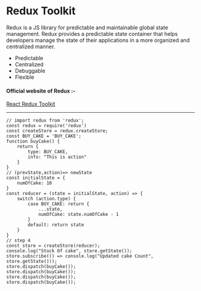 # Redux Toolkit
Redux is a JS library for predictable and maintainable global state management. Redux provides a predictable state container that helps developers manage the state of their applications in a more organized and centralized manner.

<ul>
  <li>Predictable</li>
  <li>Centralized</li>
  <li>Debuggable</li>
  <li>Flexible</li>
</ul>

#### Official website of Redux :-
[React Redux Toolkit](https://redux.js.org/introduction/getting-started)

<hr/>

```
// import redux from 'redux';
const redux = require('redux')
const createStore = redux.createStore;
const BUY_CAKE = 'BUY_CAKE';
function buyCake() {
    return {
        type: BUY_CAKE,
        info: "This is action"
    }
}
// (prevState,action)=> newState
const initialState = {
    numOfCake: 10
}
const reducer = (state = initialState, action) => {
    switch (action.type) {
        case BUY_CAKE: return {
            ...state,
            numOfCake: state.numOfCake - 1
        }
        default: return state
    }
}
// step 4
const store = createStore(reducer);
console.log("Stock Of cake", store.getState());
store.subscribe(() => console.log("Updated cake Count", store.getState()));
store.dispatch(buyCake());
store.dispatch(buyCake());
store.dispatch(buyCake());
store.dispatch(buyCake());

```



